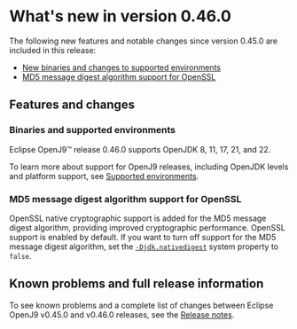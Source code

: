 <!--
* Copyright (c) 2017, 2024 IBM Corp. and others
*
* This program and the accompanying materials are made
* available under the terms of the Eclipse Public License 2.0
* which accompanies this distribution and is available at
* https://www.eclipse.org/legal/epl-2.0/ or the Apache
* License, Version 2.0 which accompanies this distribution and
* is available at https://www.apache.org/licenses/LICENSE-2.0.
*
* This Source Code may also be made available under the
* following Secondary Licenses when the conditions for such
* availability set forth in the Eclipse Public License, v. 2.0
* are satisfied: GNU General Public License, version 2 with
* the GNU Classpath Exception [1] and GNU General Public
* License, version 2 with the OpenJDK Assembly Exception [2].
*
* [1] https://www.gnu.org/software/classpath/license.html
* [2] https://openjdk.org/legal/assembly-exception.html
*
* SPDX-License-Identifier: EPL-2.0 OR Apache-2.0 OR GPL-2.0-only WITH Classpath-exception-2.0 OR GPL-2.0-only WITH OpenJDK-assembly-exception-1.0
-->

# What's new in version 0.46.0

The following new features and notable changes since version 0.45.0 are included in this release:

- [New binaries and changes to supported environments](#binaries-and-supported-environments)
- [MD5 message digest algorithm support for OpenSSL](#md5-message-digest-algorithm-support-for-openssl)

## Features and changes

### Binaries and supported environments

Eclipse OpenJ9&trade; release 0.46.0 supports OpenJDK 8, 11, 17, 21, and 22.

To learn more about support for OpenJ9 releases, including OpenJDK levels and platform support, see [Supported environments](openj9_support.md).

### MD5 message digest algorithm support for OpenSSL

OpenSSL native cryptographic support is added for the MD5 message digest algorithm, providing improved cryptographic performance. OpenSSL support is enabled by default. If you want to turn off support for the MD5 message digest algorithm, set the [`-Djdk.nativedigest`](djdknativedigest.md) system property to `false`.

## Known problems and full release information

To see known problems and a complete list of changes between Eclipse OpenJ9 v0.45.0 and v0.46.0 releases, see the [Release notes](https://github.com/eclipse-openj9/openj9/blob/master/doc/release-notes/0.46/0.46.md).

<!-- ==== END OF TOPIC ==== version0.46.md ==== -->

